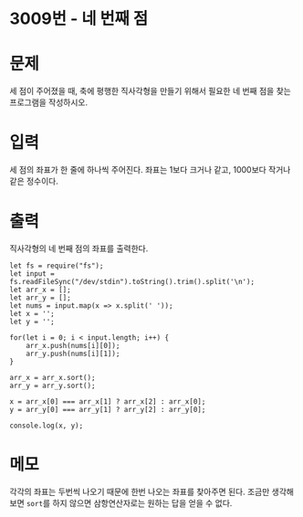 # 3009번 - 네 번째 점


# 문제
세 점이 주어졌을 때, 축에 평행한 직사각형을 만들기 위해서 필요한 네 번째 점을 찾는 프로그램을 작성하시오.

# 입력
세 점의 좌표가 한 줄에 하나씩 주어진다. 좌표는 1보다 크거나 같고, 1000보다 작거나 같은 정수이다.

# 출력
직사각형의 네 번째 점의 좌표를 출력한다.
```
let fs = require("fs");
let input = fs.readFileSync("/dev/stdin").toString().trim().split('\n');
let arr_x = [];
let arr_y = [];
let nums = input.map(x => x.split(' '));
let x = '';
let y = '';

for(let i = 0; i < input.length; i++) {
    arr_x.push(nums[i][0]);
    arr_y.push(nums[i][1]);
}

arr_x = arr_x.sort();
arr_y = arr_y.sort();

x = arr_x[0] === arr_x[1] ? arr_x[2] : arr_x[0];
y = arr_y[0] === arr_y[1] ? arr_y[2] : arr_y[0];

console.log(x, y);
```


# 메모
각각의 좌표는 두번씩 나오기 때문에 한번 나오는 좌표를 찾아주면 된다. 조금만 생각해보면 `sort`를 하지 않으면 삼항연산자로는 원하는 답을 얻을 수 없다. 
